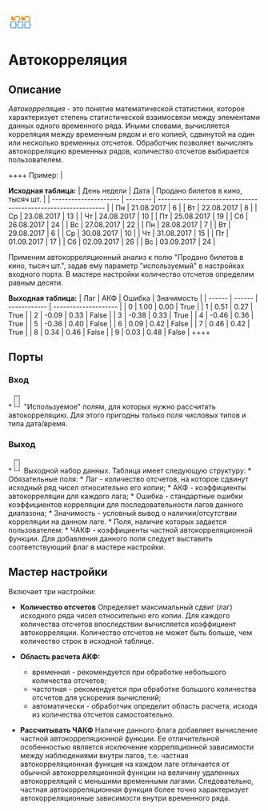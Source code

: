 ![ ](/media/app/processors/transformation/autocorrelation.svg)
# Автокорреляция

## Описание
*Автокорреляция* - это понятие математической статистики, которое характеризует степень статистической взаимосвязи между элементами данных одного временного ряда. Иными словами, вычисляется корреляция между временным рядом и его копией, сдвинутой на один или несколько временных отсчетов. Обработчик позволяет вычислять автокорреляцию временных рядов, количество отсчетов выбирается пользователем.

++++ Пример:  |

**Исходная таблица:**
 | День недели | Дата   | Продано билетов в кино, тысяч шт. | 
 | --------------------- | --------   | ------------------------------------------------------------- | 
 | Пн                  | 21.08.2017 | 6                                                             | 
 | Вт                  | 22.08.2017 | 8                                                             | 
 | Ср                  | 23.08.2017 | 13                                                            | 
 | Чт                  | 24.08.2017 | 10                                                            | 
 | Пт                  | 25.08.2017 | 19                                                            | 
 | Сб                  | 26.08.2017 | 24                                                            | 
 | Вс                  | 27.08.2017 | 22                                                            | 
 | Пн                  | 28.08.2017 | 7                                                             | 
 | Вт                  | 29.08.2017 | 6                                                             | 
 | Ср                  | 30.08.2017 | 10                                                            | 
 | Чт                  | 31.08.2017 | 15                                                            | 
 | Пт                  | 01.09.2017 | 17                                                            | 
 | Сб                  | 02.09.2017 | 26                                                            | 
 | Вс                  | 03.09.2017 | 24                                                            | 

Применим автокорреляционный анализ к полю "Продано билетов в кино, тысяч шт.", задав ему параметр "используемый" в настройках входного порта.  В мастере настройки количество отсчетов определим равным десяти.

**Выходная таблица:**
 | Лаг | АКФ | Ошибка | Значимость | 
 | ------ | ------ | ------------ | -------------------- | 
 | 0      | 1.00   | 0.00         | True                 | 
 | 1      | 0.51   | 0.27         | True                 | 
 | 2      | -0.09  | 0.33         | False                | 
 | 3      | -0.38  | 0.33         | True                 | 
 | 4      | -0.46  | 0.36         | True                 | 
 | 5      | -0.36  | 0.40         | False                | 
 | 6      | 0.09   | 0.42         | False                | 
 | 7      | 0.46   | 0.42         | True                 | 
 | 8      | 0.34   | 0.46         | False                | 
 | 9      | 0.03   | 0.48         | False                | 
++++
## Порты

### Вход

   *![](/media/app/icons/ports/output_table_inactive.svg) "Используемое" полям, для которых нужно рассчитать автокорреляцию. Для этого пригодны только поля числовых типов и типа дата/время. 

### Выход

   *![](/media/app/icons/ports/output_table_inactive.svg) Выходной набор данных. Таблица имеет следующую структуру:
     * Обязательные поля:
       * Лаг - количество отсчетов, на которое сдвинут исходный ряд чисел относительно его копии;
       * АКФ - коэффициенты автокорреляции для каждого лага;
       * Ошибка - стандартные ошибки коэффициентов корреляции для последовательности лагов данного диапазона;
       * Значимость - условный вывод о наличии/отсутствии корреляции на данном лаге.
     * Поля, наличие которых задается пользователем:
       * ЧАКФ - коэффициенты частной автокорреляционной функции. Для добавления данного поля следует выставить соответствующий флаг в мастере настройки.
## Мастер настройки

Включает три настройки:

*  **Количество отсчетов**  Определяет максимальный сдвиг (лаг) исходного ряда чисел относительно его копии. Для каждого количества отсчетов впоследствии вычисляется коэффициент автокорреляции. Количество отсчетов не может быть больше, чем количество строк в исходной таблице.

*  **Область расчета АКФ:**
    * временная - рекомендуется при обработке небольшого количества отсчетов;
    * частотная - рекомендуется при обработке большого количества отсчетов для ускорения вычислений;
    * автоматически - обработчик определит область расчета, исходя из количества отсчетов самостоятельно.

*  **Рассчитывать ЧАКФ**  Наличие данного флага добавляет вычисление частной автокорреляционной функции. Ее отличительной особенностью является исключение корреляционной зависимости между наблюдениями внутри лагов, т.е. частная автокорреляционная функция на каждом лаге отличается от обычной автокорреляционной функции на величину удаленных автокорреляций с меньшими временными лагами. Следовательно, частная автокорреляционная функция более точно характеризует автокорреляционные зависимости внутри временного ряда.


